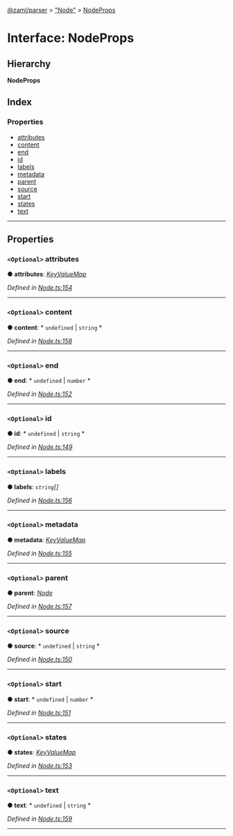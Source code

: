 [@zaml/parser](../README.md) > ["Node"](../modules/_node_.md) > [NodeProps](../interfaces/_node_.nodeprops.md)

# Interface: NodeProps

## Hierarchy

**NodeProps**

## Index

### Properties

* [attributes](_node_.nodeprops.md#attributes)
* [content](_node_.nodeprops.md#content)
* [end](_node_.nodeprops.md#end)
* [id](_node_.nodeprops.md#id)
* [labels](_node_.nodeprops.md#labels)
* [metadata](_node_.nodeprops.md#metadata)
* [parent](_node_.nodeprops.md#parent)
* [source](_node_.nodeprops.md#source)
* [start](_node_.nodeprops.md#start)
* [states](_node_.nodeprops.md#states)
* [text](_node_.nodeprops.md#text)

---

## Properties

<a id="attributes"></a>

### `<Optional>` attributes

**● attributes**: *[KeyValueMap](../modules/_node_.md#keyvaluemap)*

*Defined in [Node.ts:154](https://github.com/nexushubs/zaml-lang/blob/a042eb7/packages/zaml-parser/src/Node.ts#L154)*

___
<a id="content"></a>

### `<Optional>` content

**● content**: * `undefined` &#124; `string`
*

*Defined in [Node.ts:158](https://github.com/nexushubs/zaml-lang/blob/a042eb7/packages/zaml-parser/src/Node.ts#L158)*

___
<a id="end"></a>

### `<Optional>` end

**● end**: * `undefined` &#124; `number`
*

*Defined in [Node.ts:152](https://github.com/nexushubs/zaml-lang/blob/a042eb7/packages/zaml-parser/src/Node.ts#L152)*

___
<a id="id"></a>

### `<Optional>` id

**● id**: * `undefined` &#124; `string`
*

*Defined in [Node.ts:149](https://github.com/nexushubs/zaml-lang/blob/a042eb7/packages/zaml-parser/src/Node.ts#L149)*

___
<a id="labels"></a>

### `<Optional>` labels

**● labels**: *`string`[]*

*Defined in [Node.ts:156](https://github.com/nexushubs/zaml-lang/blob/a042eb7/packages/zaml-parser/src/Node.ts#L156)*

___
<a id="metadata"></a>

### `<Optional>` metadata

**● metadata**: *[KeyValueMap](../modules/_node_.md#keyvaluemap)*

*Defined in [Node.ts:155](https://github.com/nexushubs/zaml-lang/blob/a042eb7/packages/zaml-parser/src/Node.ts#L155)*

___
<a id="parent"></a>

### `<Optional>` parent

**● parent**: *[Node](../classes/_node_.node.md)*

*Defined in [Node.ts:157](https://github.com/nexushubs/zaml-lang/blob/a042eb7/packages/zaml-parser/src/Node.ts#L157)*

___
<a id="source"></a>

### `<Optional>` source

**● source**: * `undefined` &#124; `string`
*

*Defined in [Node.ts:150](https://github.com/nexushubs/zaml-lang/blob/a042eb7/packages/zaml-parser/src/Node.ts#L150)*

___
<a id="start"></a>

### `<Optional>` start

**● start**: * `undefined` &#124; `number`
*

*Defined in [Node.ts:151](https://github.com/nexushubs/zaml-lang/blob/a042eb7/packages/zaml-parser/src/Node.ts#L151)*

___
<a id="states"></a>

### `<Optional>` states

**● states**: *[KeyValueMap](../modules/_node_.md#keyvaluemap)*

*Defined in [Node.ts:153](https://github.com/nexushubs/zaml-lang/blob/a042eb7/packages/zaml-parser/src/Node.ts#L153)*

___
<a id="text"></a>

### `<Optional>` text

**● text**: * `undefined` &#124; `string`
*

*Defined in [Node.ts:159](https://github.com/nexushubs/zaml-lang/blob/a042eb7/packages/zaml-parser/src/Node.ts#L159)*

___

